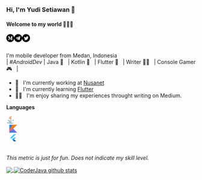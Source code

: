 ### Hi, I'm Yudi Setiawan 👋 
#### Welcome to my world 👨🏻‍💻

<a href="https://medium.com/@kolonel.yudisetiawan">
  <img align="left" alt="Yudi Setiawan | Medium" width="21px" src="https://raw.githubusercontent.com/CoderJava/CoderJava/51908e268ea64fa36a733992b212ad7bb39afb6f/assets/iconmonstr-medium-4.svg" />
</a>
<a href="https://t.me/CoderJavaX">
  <img align="left" alt="Yudi Setiawan | Telegram" width="21px" src="https://raw.githubusercontent.com/CoderJava/CoderJava/288a09c88745944e9283060fb560630b37ac195b/assets/iconmonstr-telegram-4.svg" />
</a>
<a href="https://twitter.com/CoderJavaX">
  <img align="left" alt="Yudi Setiawan | Twitter" width="21px" src="https://raw.githubusercontent.com/CoderJava/CoderJava/master/assets/iconmonstr-twitter-4.svg" />
</a>

<br />
<br />

I'm mobile developer from Medan, Indonesia
<br />
| *#AndroidDev* | Java 🧡 &nbsp; | Kotlin 💜  &nbsp; | Flutter 💙 &nbsp; | Writer ✍🏻 &nbsp; | Console Gamer 🎮 &nbsp; |

- 🏢 &nbsp; I'm currently working at [Nusanet](https://www.nusa.net.id)
- 📖 &nbsp; I'm currently learning [Flutter](https://github.com/flutter/flutter)
- ✍🏻 &nbsp; I'm enjoy sharing my experiences throught writing on Medium.

**Languages**

<code><img height="21" src="https://raw.githubusercontent.com/github/explore/80688e429a7d4ef2fca1e82350fe8e3517d3494d/topics/java/java.png">
</code> &nbsp;
<code><img height="21" src="https://raw.githubusercontent.com/github/explore/80688e429a7d4ef2fca1e82350fe8e3517d3494d/topics/kotlin/kotlin.png">
</code> &nbsp; 
<code><img height="21" src="https://raw.githubusercontent.com/github/explore/80688e429a7d4ef2fca1e82350fe8e3517d3494d/topics/flutter/flutter.png">
</code> &nbsp; 

*This metric is just for fun. Does not indicate my skill level.*

<a href="https://github.com/anuraghazra/github-readme-stats">
  <img align="center" src="https://github-readme-stats.vercel.app/api/top-langs/?username=coderjava&theme=onedark&hide=javascript,html" />
</a>
<a href="https://github.com/anuraghazra/github-readme-stats">
  <img align="center" src="https://github-readme-stats.vercel.app/api?username=coderjava&show_icons=true&theme=onedark&line_height=27" alt="CoderJava github stats" />
</a>
